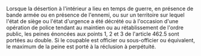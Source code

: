 Lorsque la désertion à l'intérieur a lieu en temps de guerre, en présence de bande armée ou en présence de l'ennemi, ou sur un territoire sur lequel l'état de siège ou l'état d'urgence a été décrété ou à l'occasion d'une opération de police tendant au maintien ou au rétablissement de l'ordre public, les peines énoncées aux points 1, 2 et 3 de l'article 462.5 sont portées au double.
Si le coupable est officier ou sous-officier ou équivalent, le maximum de la peine est porté à la réclusion à perpétuité.